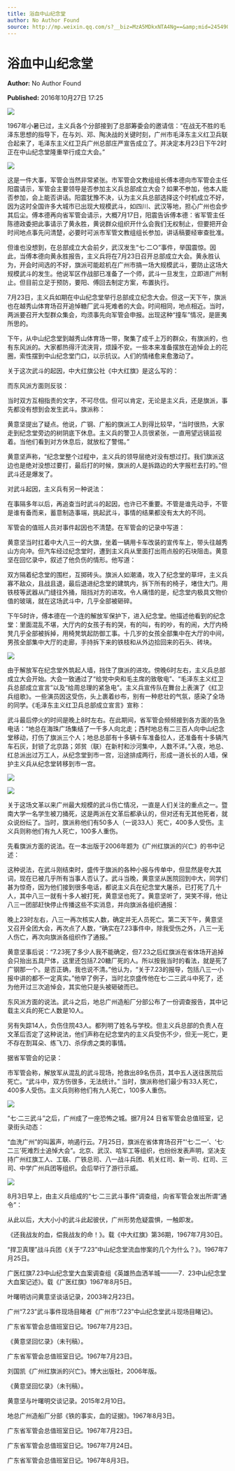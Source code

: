 ```yaml
---
title: 浴血中山纪念堂
author: No Author Found
source: http://mp.weixin.qq.com/s?__biz=MzA5MDkxNTA4Ng==&amp;mid=2454904446&amp;idx=1&amp;sn=1cde7a816be8e26b4157963cab1c439c&amp;chksm=87a2161fb0d59f095e9263b75a5c887647ef91d79458953cb170ce4d3227790e072d55367c9d#rd
---
```


# 浴血中山纪念堂

**Author:** No Author Found

**Published:** 2016年10月27日 17:25

![](http://mmbiz.qpic.cn/mmbiz_jpg/PJWG74pLsMYDEv0d4bUJbQBpS4sWIJib8ibhEicNmA078Qwic1us7Hy3XQhlQJ9V4qP3gf7NibNZysG4yqzamUHYx3w/0?wx_fmt=jpeg)

1967年小暑已过，主义兵各个分部接到了总部筹委会的邀请信：“在战无不胜的毛泽东思想的指导下，在与刘、邓、陶决战的关键时刻，广州市毛泽东主义红卫兵联合起来了，毛泽东主义红卫兵广州总部庄严宣告成立了。并决定本月23日下午2时正在中山纪念堂隆重举行成立大会。”

![](http://mmbiz.qpic.cn/mmbiz_jpg/PJWG74pLsMbrWM93xBSlF1jJoSM2fRQnHvOIS2Im5ibc97Ka4PNQDS5nnNsiaAmqX2zGgDXblyqmD6th8qIwK9yw/0?wx_fmt=jpeg)

这是一件大事，军管会当然非常紧张。市军管会文教组组长傅本德向市军管会主任阳震请示，军管会主要领导是否参加主义兵总部成立大会？如果不参加，他本人能否参加，会上能否讲话。阳震犹豫不决，认为主义兵总部选择这个时机成立不好，因为这时全国许多大城市已出现大规模武斗，如四川、武汉等地，担心广州也会步其后尘。傅本德再向省军管会请示，大概7月17日，阳震告诉傅本德：省军管主任陈德政委把此事请示了黄永胜，黄说群众组织开什么会我们无权制止，但要把开会时间地点事先问清楚，必要时可派市军管文教组组长参加，讲话稿要经审查批准。

但谁也没想到，在总部成立大会前夕，武汉发生“七·二○”事件，举国震惊。因此，当傅本德向黄永胜报告，主义兵将在7月23日召开总部成立大会。黄永胜认为，开会时间选的不好，旗派可能趁机在广州市搞一场大规模武斗，要防止这场大规模武斗的发生。他说军区作战部已准备了一个师，武斗一旦发生，立即进广州制止。但目前立足于预防，要阳、傅回去制定方案，布置执行。

7月23日，主义兵如期在中山纪念堂举行总部成立纪念大会。但这一天下午，旗派也在越秀山体育场召开追悼糖厂武斗死难者的大会。时间相同，地点相近。当时，两派要召开大型群众集会，均须事先向军管会申报。出现这种“撞车”情况，是匪夷所思的。

下午，从中山纪念堂到越秀山体育场一带，聚集了成千上万的群众，有旗派的，也有东风派的。大家都热得汗流浃背，烦躁不安。一些本来准备摆放在追悼会上的花圈，索性摆到中山纪念堂门口，以示抗议。人们的情绪愈来愈激动了。

关于这次武斗的起因，中大红旗公社《中大红旗》是这么写的：

而东风派方面则反驳：

当时双方互相指责的文字，不可尽信。但可以肯定，无论是主义兵，还是旗派，事先都没有想到会发生武斗。旗派称：

黄意坚提出了疑点。他说，广钢、广船的旗派工人到得比较早，“当时很热，大家走到纪念堂旁边的树阴底下休息。主义兵的警卫人员很紧张，一直用望远镜监视着。当他们看到对方休息后，就放松了警惕。”

黄意坚声称，“纪念堂整个过程中，主义兵的领导层绝对没有想过打。我们旗派这边也是绝对没想过要打，最后打的时候，旗派的人是拆路边的大字报栏去打的。”但武斗还是爆发了。

对武斗起因，主义兵有另一种说法：

在事隔多年以后，再追查当时武斗的起因，也许已不重要。不管是谁先动手，不管是谁有备而来，蓄意制造事端，挑起武斗，事情的结果都没有太大的不同。

军管会的值班人员对事件起因也不清楚。在军管会的记录中写道：

黄意坚当时扛着中大八三一的大旗，坐着一辆用卡车改装的宣传车上，带头往越秀山方向冲。但汽车经过纪念堂时，遭到主义兵从里面打出雨点般的石块阻击。黄意坚在回忆录中，叙述了他负伤的情形。他写道：

双方隔着纪念堂的围栏，互掷砖头。旗派人如潮涌，攻入了纪念堂的草坪，主义兵寡不敌众，且战且退，最后退进纪念堂的建筑内，拆下所有的椅子，堵住大门。用铁枝等武器从门缝往外捅，阻挡对方的进攻。令人痛惜的是，纪念堂内极具文物价值的玻璃，就在这场武斗中，几乎全部被砸碎。

下午5时许，傅本德在一个连的解放军保护下，进入纪念堂。他描述他看到的纪念堂：里面混乱不堪，大厅内的女孩子有的哭，有的叫，有的吵，有的闹，大厅内椅凳几乎全部被拆掉，用椅凳筑起防御工事。十几岁的女孩全部集中在大厅的中间，男孩全部集中大厅的走廊，手持拆下来的铁枝和从外边拾回来的石头、砖块。

![](http://mmbiz.qpic.cn/mmbiz_jpg/PJWG74pLsMbrWM93xBSlF1jJoSM2fRQnSYVcNVy4W2I1e73cH8ib31BUibf5yyD6JZgsCaaUvuxqRG8rwk2Vg2Iw/0?wx_fmt=jpeg)

由于解放军在纪念堂外筑起人墙，挡住了旗派的进攻。傍晚6时左右，主义兵总部成立大会开始。大会一致通过了“给党中央和毛主席的致敬电”、“毛泽东主义红卫兵总部成立宣言”以及“给周总理的紧急电”。主义兵宣传队在舞台上表演了《红卫兵组歌》。一些演员因这受伤，头上裹着纱布，别有一种悲壮的气氛，感染了全场的同学。《毛泽东主义红卫兵总部成立宣言》宣称：

武斗最后停火的时间是晚上8时左右。在此期间，省军管会频频接到各方面的告急电话：“地总在海珠广场集结了一千多人向北走；西村地总有二三百人向中山纪念堂移动，打伤了旗派三个人；地总总部有十多辆卡车准备拉人，还准备有十多辆汽车石灰，封锁了北京路；郊贫（联）在新村和沙河集中，人数不详。”入夜，地总、红总派出过万工人，从纪念堂到市一宫，沿途排成两行，形成一道长长的人墙，保护主义兵从纪念堂转移到市一宫。

![](http://mmbiz.qpic.cn/mmbiz_jpg/PJWG74pLsMbrWM93xBSlF1jJoSM2fRQnnicK09jLxfHbL71aWYAGtm1Qel9qIHAyoMw0iaTZgicsL21fgUTQQYflg/0?wx_fmt=jpeg)

![](http://mmbiz.qpic.cn/mmbiz_jpg/PJWG74pLsMbrWM93xBSlF1jJoSM2fRQneVicDXFsf1znaSIv5ib4yyMOzD8kjzs2ZhlFfT5lqjodQ5aU5vylh14Q/0?wx_fmt=jpeg)

关于这场文革以来广州最大规模的武斗伤亡情况，一直是人们关注的重点之一。暨南大学一名学生被刀捅死，这是两派在文革后都承认的，但对还有无其他死者，就众说纷纭了。当时，旗派称他们有50多人（一说33人）死亡，400多人受伤。主义兵则称他们有九人死亡，100多人重伤。

先看旗派方面的说法。在一本出版于2006年题为《广州红旗派的兴亡》的书中记述：

这种说法，在武斗刚结束时，盛传于旗派的各种小报与传单中，但显然是夸大其词，现在已被几乎所有当事人否认了。武斗当晚，黄意坚从医院回到中大，同学们甚为惊奇，因为他们接到很多电话，都说主义兵在纪念堂大屠杀，已打死了几十人，其中八三一就有十多人被打死，黄意坚也死了。黄意坚听了，哭笑不得，他让八三一团部赶快停止传播这些不实消息，并向旗派各组织通报：

晚上23时左右，八三一再次核实人数，确定并无人员死亡。第二天下午，黄意坚又召开全团大会，再次点了人数，“确实在7.23事件中，除我受伤之外，八三一无人伤亡，再次向旗派各组织作了通报。”

黄意坚事后说：“7.23死了多少人我不能确定，但7.23之后红旗派在省体场开追掉会只抬出五具尸体，这里还包括7.20糖厂死的人。所以按我当时的看法，就是死了广钢那一个。是否正确，我也说不清。”他认为，“关于7.23的报导，包括八三一小报中讲的都不一定真实。”他举了例子，当时北京盛传他在七·二三武斗中死了，还为他开过三次追悼会，其实他只是头被砸破而已。

东风派方面的说法。武斗之后，地总广州造船厂分部公布了一份调查报告，其中记载主义兵的死亡人数是10人。

另有失踪14人，负伤住院43人。都列明了姓名与学校。但主义兵总部的负责人在文革后否定了这种说法，他们声称在纪念堂内的主义兵受伤不少，但无一死亡，更不存在割耳朵、练飞刀、杀俘虏之类的事情。

据省军管会的记录：

市军管会称，解放军从混乱的武斗现场，抢救出89名伤员，其中五人送往医院后死亡。“武斗中，双方伤很多，无法统计。” 当时，旗派称他们最少有33人死亡，400多人受伤。主义兵则称他们有九人死亡，100多人重伤。

![](http://mmbiz.qpic.cn/mmbiz_jpg/PJWG74pLsMbrWM93xBSlF1jJoSM2fRQnSuBQFWGoOnLWxqwEk4u4wB9j1aiaqMToDtAdnHlAKJEXkPge5goecXQ/0?wx_fmt=jpeg)

“七·二三武斗”之后，广州成了一座恐怖之城。据7月24 日省军管会总值班室，记录街头动态：

“血洗广州”的叫嚣声，响遏行云。7月25日，旗派在省体育场召开“‘七·二一’、‘七·二三’死难烈士追悼大会”。北京、武汉、哈军工等组织，也纷纷发表声明，坚决支持广州红旗工人、工联、广铁总司、八一战斗兵团、机关红司、新一司、红司、三司、中学广州兵团等组织。会后举行了游行示威。

![](http://mmbiz.qpic.cn/mmbiz_jpg/PJWG74pLsMbrWM93xBSlF1jJoSM2fRQnRK3QbwjeRYsorXldc116NuqYqH8Zq39cfaFiaibEaHEn0Zq0c3tBnPsg/0?wx_fmt=jpeg)

8月3日早上，由主义兵组成的“七·二三武斗事件”调查组，向省军管会发出所谓“通令”：

从此以后，大大小小的武斗此起彼伏，广州形势危疑震惧，一触即发。

《还我战友的血，偿我战友的命！》。载《中大红旗》第36期，1967年7月30日。

“捍卫真理”战斗兵团《关于“7.23”中山纪念堂流血惨案的几个为什么？》。1967年7月25日。

广医红旗7.23中山纪念堂大血案调查组《英雄热血洒羊城———7．23中山纪念堂大血案记述》。载《广医红旗》1967年8月5日。

叶曙明访问黄意坚谈话记录，2003年2月23日。

广州“7.23”武斗事件现场目睹者《广州市“7.23”中山纪念堂武斗现场目睹记》。

广东省军管会总值班室日记。1967年7月23日。

《黄意坚回忆录》（未刊稿）。

广东省军管会总值班室日记。1967年7月23日。

刘国凯《广州红旗派的兴亡》。博大出版社，2006年版。

《黄意坚回忆录》（未刊稿）。

黄意坚与叶曙明交谈记录。2015年2月10日。

地总广州造船厂分部《铁的事实，血的证据》。1967年8月3日。

广东省军管会总值班室日记。1967年7月23日。

广东省军管会总值班室日记。1967年7月24日。

广东省军管会总值班室日记。1967年8月3日。

